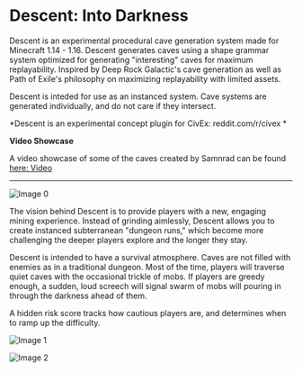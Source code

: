 # Descent: Into Darkness
 
Descent is an experimental procedural cave generation system made for Minecraft 1.14 - 1.16. Descent generates caves using a shape grammar system optimized for generating "interesting" caves for maximum replayability. Inspired by Deep Rock Galactic's cave generation as well as Path of Exile's philosophy on maximizing replayability with limited assets.

Descent is inteded for use as an instanced system. Cave systems are generated individually, and do not care if they intersect.

*Descent is an experimental concept plugin for CivEx: reddit.com/r/civex *


**Video Showcase**

A video showcase of some of the caves created by Samnrad can be found [here: Video](https://www.reddit.com/r/CivEx/comments/l8z72a/descent_trailer_2/)

---

![Image 0](https://raw.githubusercontent.com/nobility-suite/DescentIntoDarkness/master/img/Screenshot_from_2020-08-13_21-44-05.png)


The vision behind Descent is to provide players with a new, engaging mining experience. Instead of grinding aimlessly, Descent allows you to create instanced subterranean "dungeon runs," which become more challenging the deeper players explore and the longer they stay.

Descent is intended to have a survival atmosphere. Caves are not filled with enemies as in a traditional dungeon. Most of the time, players will traverse quiet caves with the occasional trickle of mobs. If players are greedy enough, a sudden, loud screech will signal swarm of mobs will pouring in through the darkness ahead of them.

A hidden risk score tracks how cautious players are, and determines when to ramp up the difficulty.

![Image 1](https://raw.githubusercontent.com/nobility-suite/DescentIntoDarkness/master/img/2020-02-19_16.22.12.png)

![Image 2](https://raw.githubusercontent.com/nobility-suite/DescentIntoDarkness/master/img/2020-02-19_16.22.38.png)
